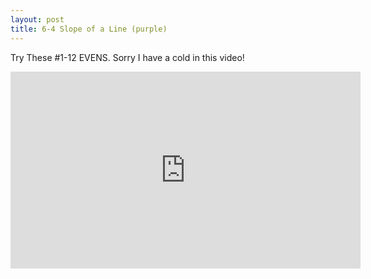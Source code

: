 ```yaml
---
layout: post
title: 6-4 Slope of a Line (purple)
---
```

Try These #1-12 EVENS.  Sorry I have a cold in this video!
<iframe width="560" height="315" src="https://www.youtube.com/embed/SbiSmHx1tAo" frameborder="0" allowfullscreen></iframe>
